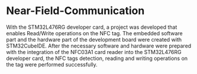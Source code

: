 # Near-Field-Communication
With the STM32L476RG developer card, a project was developed that enables Read/Write operations on the NFC tag. The embedded software part and the hardware part of the development board were created with STM32CubeIDE. After the necessary software and hardware were prepared with the integration of the NFC03A1 card reader into the STM32L476RG developer card, the NFC tags detection, reading and writing operations on the tag were performed successfully.
